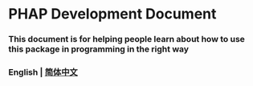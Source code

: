 # PHAP Development Document
### This document is for helping people learn about how to use this package in programming in the right way
### English  | [简体中文](README_zh-CN.md)
